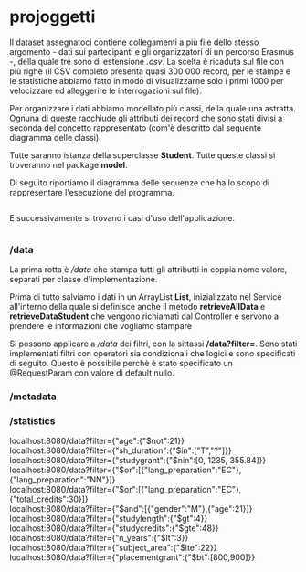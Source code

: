 # projoggetti
<body>
<p>Il dataset assegnatoci contiene collegamenti a più file dello stesso argomento - dati sui partecipanti e gli organizzatori di un percorso Erasmus -, della quale tre sono di estensione <i>.csv</i>. La scelta è ricaduta sul file con più righe (il CSV completo presenta quasi 300 000 record, per le stampe e le statistiche abbiamo fatto in modo di visualizzarne solo i primi 1000 per velocizzare ed alleggerire le interrogazioni sul file).</p>
<p>Per organizzare i dati abbiamo modellato più classi, della quale una astratta. Ognuna di queste racchiude gli attributi dei record che sono stati divisi a seconda del concetto rappresentato (com'è descritto dal seguente diagramma delle classi).
<img src=""></img>
<p>Tutte saranno istanza della superclasse <b>Student</b>. Tutte queste classi si troveranno nel package <b>model</b>.</p>
<p>Di seguito riportiamo il diagramma delle sequenze che ha lo scopo di rappresentare l'esecuzione del programma.</p>
<img src=""></img>
<p>E successivamente si trovano i casi d'uso dell'applicazione.</p>
<img src=""></img>
  <h3>/data</h3>
<p>La prima rotta è <i>/data</i> che stampa tutti gli attributti in coppia nome valore, separati per classe d'implementazione.</p>
<p>Prima di tutto salviamo i dati in un ArrayList <b>List<Student></b>, inizializzato nel Service all'interno della quale si definisce anche il metodo <b>retrieveAllData</b> e <b>retrieveDataStudent</b> che vengono richiamati dal Controller e servono a prendere le informazioni che vogliamo stampare</p>
<p>Si possono applicare a <i>/data</i> dei filtri, con la sittassi <b>/data?filter=</b>. Sono stati implementati filtri con operatori sia condizionali che logici e sono specificati di seguito. Questo è possibile perchè è stato specificato un @RequestParam con valore di default nullo.</p>
  <h3>/metadata</h3>
<p></p>
  <h3>/statistics</h3>
<p></p>
</body>

localhost:8080/data?filter={"age":{"$not":21}}<br>
localhost:8080/data?filter={"sh_duration":{"$in":["T","?"]}}<br>
localhost:8080/data?filter={"studygrant":{"$nin":[0, 1235, 355.84]}}<br>
localhost:8080/data?filter={"$or":[{"lang_preparation":"EC"},{"lang_preparation":"NN"}]}<br>
localhost:8080/data?filter={"$or":[{"lang_preparation":"EC"},{"total_credits":30}]}<br>
localhost:8080/data?filter={"$and":[{"gender":"M"},{"age":21}]}<br>
localhost:8080/data?filter={"studylength":{"$gt":4}}<br>
localhost:8080/data?filter={"studycredits":{"$gte":48}}<br>
localhost:8080/data?filter={"n_years":{"$lt":3}}<br>
localhost:8080/data?filter={"subject_area":{"$lte":22}}<br>
localhost:8080/data?filter={"placementgrant":{"$bt":[800,900]}}<br>
